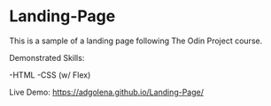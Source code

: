 # Landing-Page

This is a sample of a landing page following The Odin Project course.

Demonstrated Skills:

  -HTML
  -CSS (w/ Flex)
  
  
  Live Demo: https://adgolena.github.io/Landing-Page/
